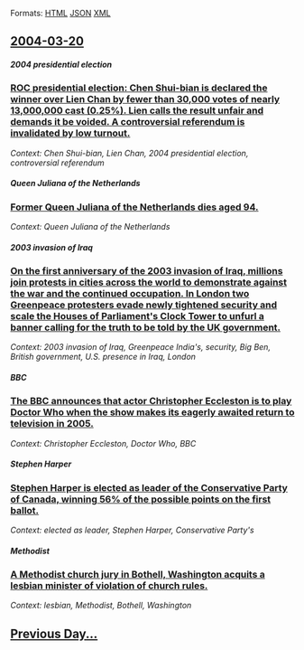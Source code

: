 
Formats: [HTML](2004/03/20/index.html)  [JSON](2004/03/20/index.json)  [XML](2004/03/20/index.xml)  

## [2004-03-20](/news/2004/03/20/index.md)

##### 2004 presidential election
### [ ROC presidential election: Chen Shui-bian is declared the winner over Lien Chan by fewer than 30,000 votes of nearly 13,000,000 cast (0.25%). Lien calls the result unfair and demands it be voided. A controversial referendum is invalidated by low turnout. ](/news/2004/03/20/roc-presidential-election-chen-shui-bian-is-declared-the-winner-over-lien-chan-by-fewer-than-30-000-votes-of-nearly-13-000-000-cast-0-25.md)
_Context: Chen Shui-bian, Lien Chan, 2004 presidential election, controversial referendum_

##### Queen Juliana of the Netherlands
### [ Former Queen Juliana of the Netherlands dies aged 94. ](/news/2004/03/20/former-queen-juliana-of-the-netherlands-dies-aged-94.md)
_Context: Queen Juliana of the Netherlands_

##### 2003 invasion of Iraq
### [ On the first anniversary of the 2003 invasion of Iraq, millions join protests in cities across the world to demonstrate against the war and the continued occupation. In London two Greenpeace protesters evade newly tightened security and scale the Houses of Parliament's Clock Tower to unfurl a banner calling for the truth to be told by the UK government. ](/news/2004/03/20/on-the-first-anniversary-of-the-2003-invasion-of-iraq-millions-join-protests-in-cities-across-the-world-to-demonstrate-against-the-war-and.md)
_Context: 2003 invasion of Iraq, Greenpeace India's, security, Big Ben, British government, U.S. presence in Iraq, London_

##### BBC
### [ The BBC announces that actor Christopher Eccleston is to play Doctor Who when the show makes its eagerly awaited return to television in 2005. ](/news/2004/03/20/the-bbc-announces-that-actor-christopher-eccleston-is-to-play-doctor-who-when-the-show-makes-its-eagerly-awaited-return-to-television-in-20.md)
_Context: Christopher Eccleston, Doctor Who, BBC_

##### Stephen Harper
### [ Stephen Harper is elected as leader of the Conservative Party of Canada, winning 56% of the possible points on the first ballot. ](/news/2004/03/20/stephen-harper-is-elected-as-leader-of-the-conservative-party-of-canada-winning-56-of-the-possible-points-on-the-first-ballot.md)
_Context: elected as leader, Stephen Harper, Conservative Party's_

##### Methodist
### [ A Methodist church jury in Bothell, Washington acquits a lesbian minister of violation of church rules. ](/news/2004/03/20/a-methodist-church-jury-in-bothell-washington-acquits-a-lesbian-minister-of-violation-of-church-rules.md)
_Context: lesbian, Methodist, Bothell, Washington_

## [Previous Day...](/news/2004/03/19/index.md)

